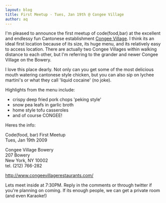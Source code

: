 ```yaml
---
layout: blog
title: First Meetup - Tues, Jan 19th @ Congee Village
author: aq
---
```

I'm pleased to announce the first meetup of code(food,bar) at the excellent and endlessy fun Cantonese establishment [Congee Village](http://www.congeevillagerestaurants.com/). I think its an ideal first location because of its size, its huge menu, and its relatively easy to access location. There are actually two Congee Villages within walking distance to each other, but I'm referring to the grander and newer Congee Village on the Bowery.

I love this place dearly. Not only can you get some of the most delicious mouth watering cantonese style chicken, but you can also sip on lychee martini's or what they call 'liquid cocaine' (no joke). 

Highlights from the menu include: 

* crispy deep fried pork chops 'peking style'
* snow pea leafs in garlic broth
* home style tofu casseroles
* and of course CONGEE!

Heres the info:

Code(food, bar) First Meetup<br />
Tues, Jan 19th 2009

Congee Village Bowery<br />
207 Bowery<br />
New York, NY 10002<br />
tel. (212) 766-282<br />

http://www.congeevillagerestaurants.com/

Lets meet inside at 7:30PM. Reply in the comments or through twitter if you're planning on coming. If its enough people, we can get a private room (and even Karaoke!)
